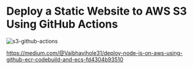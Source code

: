 # Deploy a Static Website to AWS S3 Using GitHub Actions

![s3-github-actions](https://miro.medium.com/v2/resize:fit:4800/format:webp/1*eLPARaDXIjFGg3SfBNpWvQ.png)

https://medium.com/@Vaibhavihole31/deploy-node-js-on-aws-using-github-ecr-codebuild-and-ecs-fd4304b93510
